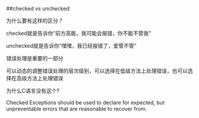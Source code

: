 ##checked vs unchecked

为什么要有这样的区分？

checked就是告诉你“前方高能，我可能会报错，你不能不管我”


unchecked就是告诉你“嘿嘿，我已经报错了，爱管不管”


错误处理是重要的一部分

可以动态的调整错误处理的层次级别，可以选择在低级方法上处理错误，也可以选择在高级方法上处理错误

为什么C语言没有这个?


Checked Exceptions should be used to declare for expected, but unpreventable errors that are reasonable to recover from.




